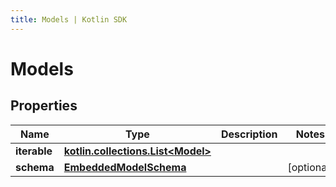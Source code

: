 ```yaml
---
title: Models | Kotlin SDK
---
```



# Models

## Properties
Name | Type | Description | Notes
------------ | ------------- | ------------- | -------------
**iterable** | [**kotlin.collections.List&lt;Model&gt;**](Model) |  | 
**schema** | [**EmbeddedModelSchema**](EmbeddedModelSchema) |  |  [optional]



